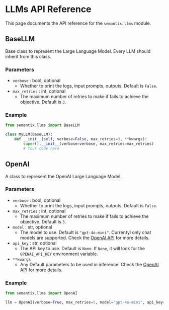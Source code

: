 # LLMs API Reference

This page documents the API reference for the `semantix.llms` module.

## BaseLLM

Base class to represent the Large Language Model. Every LLM should inherit from this class.

### Parameters

- `verbose` : bool, optional
    - Whether to print the logs, input prompts, outputs. Default is `False`.
- `max_retries` : int, optional
    - The maximum number of retries to make if fails to achieve the objective. Default is `3`.

### Example

```python
from semantix.llms import BaseLLM

class MyLLM(BaseLLM):
    def __init__(self, verbose=False, max_retries=3, **kwargs):
        super().__init__(verbose=verbose, max_retries=max_retries)
        # Your code here
```

## OpenAI

A class to represent the OpenAI Large Language Model.

### Parameters

- `verbose` : bool, optional
    - Whether to print the logs, input prompts, outputs. Default is `False`.
- `max_retries` : int, optional
    - The maximum number of retries to make if fails to achieve the objective. Default is `3`.
- `model` : str, optional
    - The model to use. Default is `"gpt-4o-mini"`. Currentyl only chat models are supported. Check the [OpenAI API](https://arc.net/l/quote/gkgqwbpgt) for more details.
- `api_key` : str, optional
    - The API key to use. Default is `None`. If `None`, it will look for the `OPENAI_API_KEY` environment variable.
- `**kwargs`
    - Any Default parameters to be used in inference. Check the [OpenAI API](https://platform.openai.com/docs/api-reference/chat) for more details.

### Example

```python
from semantix.llms import OpenAI

llm = OpenAI(verbose=True, max_retries=5, model="gpt-4o-mini", api_key="YOUR_API_KEY", temperature=0.5)
```

